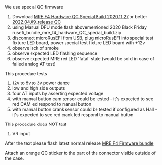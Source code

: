 We use special QC firmware
1) Download [MRE F4 Hardware QC Special Build 2020.11.27](https://github.com/rusefi/rusefi/releases/download/2020.11.27_release/rusefi_bundle_mre_f4_hardware_QC_special_build.zip) or better [2022.04.09_release QC](https://github.com/rusefi/rusefi/releases/download/2022.04.09_release/rusefi_bundle_mre_f4_hardware_QC_special_build.zip)
1) using Manual DFU mode flash abovementioned 2020 Black Friday rusefi_bundle_mre_f4_hardware_QC_special_build.zip
1) disconnect microRusEFI from USB, plug microRusEFI into special test fixture LED board, power special test fixture LED board with +12v
1) observe lack of smoke
1) observe expected LED flashing sequence
1) observe expected MRE red LED 'fatal' state (would be solid in case of failed analog AT test)

This procedure tests
1) 12v to 5v to 3v power dance
1) low and high side outputs
1) four AT inputs by asserting expected voltage
1) with manual button cam sensor could be tested - it's expected to see red CAM led respond to manual button
1) with manual button crank sensor could be tested if configured as Hall - it's expected to see red crank led respond to manual button


This procedure does NOT test
1) VR input



After the text please flash latest normal release [MRE F4 Firmware bundle](https://github.com/rusefi/rusefi/releases/latest/download/rusefi_bundle_mre_f4.zip)

Attach an orange QC sticker to the part of the connector visible outside of the case.
